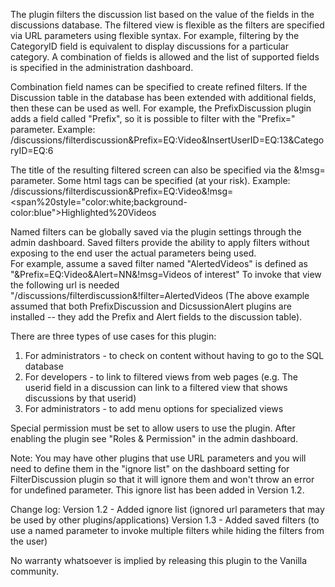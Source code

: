 The plugin filters the discussion list based on the value of the fields in the discussions database. The filtered view is flexible as the filters are specified via URL parameters using flexible syntax. For example, filtering by the CategoryID field is equivalent to display discussions for a particular category. A combination of fields is allowed and the list of supported fields is specified in the administration dashboard. 

Combination field names can be specified to create refined filters.  If the Discussion table in the database has been extended with additional fields, then these can be used as well. For example, the PrefixDiscussion plugin adds a field called "Prefix", so it is possible to filter with the "Prefix=" parameter. Example: /discussions/filterdiscussion&Prefix=EQ:Video&InsertUserID=EQ:13&CategoryID=EQ:6

The title of the resulting filtered screen can also be specified via the &!msg= parameter. Some html tags can be specified (at your risk).
Example: /discussions/filterdiscussion&Prefix=EQ:Video&!msg=<span%20style="color:white;background-color:blue">Highlighted%20Videos</span>

Named filters can be globally saved via the plugin settings through the admin dashboard. Saved filters provide the ability to apply filters
without exposing to the end user the actual parameters being used.   
For example, assume a saved filter named "AlertedVideos" is defined as "&Prefix=EQ:Video&Alert=NN&!msg=Videos of interest"
To invoke that view the following url is needed "/discussions/filterdiscussion&!filter=AlertedVideos
(The above example assumed that both PrefixDiscussion and DicsussionAlert plugins are installed 
	-- they add the Prefix and Alert fields to the discussion table).


There are three types of use cases for this plugin:
1. For administrators  - to check on content without having to go to the SQL database
2. For developers - to link to filtered views from web pages (e.g. The userid field in a discussion can link to a filtered view that shows discussions by that userid) 
3. For administrators - to add menu options for specialized views 

Special permission must be set to allow users to use the plugin.  After enabling the plugin see "Roles & Permission" in the admin dashboard.

Note: You may have other plugins that use URL parameters and you will need to define them in the "ignore list" on 
the dashboard setting for FilterDiscussion plugin so that it will ignore them and won't throw an error for undefined parameter.   This ignore list has been added in Version 1.2.

Change log:
Version 1.2 - Added ignore list (ignored url parameters that may be used by other plugins/applications)
Version 1.3 - Added saved filters (to use a named parameter to invoke multiple filters while hiding the filters from the user)

No warranty whatsoever is implied by releasing this plugin to the Vanilla community.
